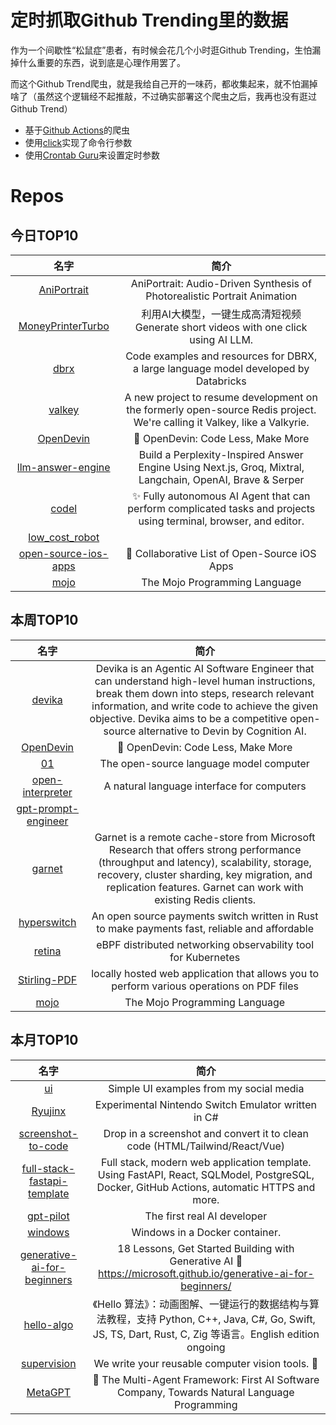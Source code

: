 # 定时抓取Github Trending里的数据

作为一个间歇性“松鼠症”患者，有时候会花几个小时逛Github Trending，生怕漏掉什么重要的东西，说到底是心理作用罢了。

而这个Github Trend爬虫，就是我给自己开的一味药，都收集起来，就不怕漏掉啥了（虽然这个逻辑经不起推敲，不过确实部署这个爬虫之后，我再也没有逛过Github Trend）

* 基于[Github Actions](https://docs.github.com/en/actions)的爬虫
* 使用[click](https://github.com/pallets/click)实现了命令行参数
* 使用[Crontab Guru](https://crontab.guru/)来设置定时参数

# Repos
## 今日TOP10 
<!-- START OF DAILY_TOP10_REPOS -->
| 名字 | 简介 |
| :----: | :----: |
| [AniPortrait](https://github.com/Zejun-Yang/AniPortrait) | AniPortrait: Audio-Driven Synthesis of Photorealistic Portrait Animation |
| [MoneyPrinterTurbo](https://github.com/harry0703/MoneyPrinterTurbo) | 利用AI大模型，一键生成高清短视频 Generate short videos with one click using AI LLM. |
| [dbrx](https://github.com/databricks/dbrx) | Code examples and resources for DBRX, a large language model developed by Databricks |
| [valkey](https://github.com/valkey-io/valkey) | A new project to resume development on the formerly open-source Redis project. We're calling it Valkey, like a Valkyrie. |
| [OpenDevin](https://github.com/OpenDevin/OpenDevin) | 🐚 OpenDevin: Code Less, Make More |
| [llm-answer-engine](https://github.com/developersdigest/llm-answer-engine) | Build a Perplexity-Inspired Answer Engine Using Next.js, Groq, Mixtral, Langchain, OpenAI, Brave & Serper |
| [codel](https://github.com/semanser/codel) | ✨ Fully autonomous AI Agent that can perform complicated tasks and projects using terminal, browser, and editor. |
| [low_cost_robot](https://github.com/AlexanderKoch-Koch/low_cost_robot) |  |
| [open-source-ios-apps](https://github.com/dkhamsing/open-source-ios-apps) | 📱 Collaborative List of Open-Source iOS Apps |
| [mojo](https://github.com/modularml/mojo) | The Mojo Programming Language |
<!-- END OF DAILY_TOP10_REPOS -->

## 本周TOP10
<!-- START OF WEEKLY_TOP10_REPOS -->
| 名字 | 简介 |
| :----: | :----: |
| [devika](https://github.com/stitionai/devika) | Devika is an Agentic AI Software Engineer that can understand high-level human instructions, break them down into steps, research relevant information, and write code to achieve the given objective. Devika aims to be a competitive open-source alternative to Devin by Cognition AI. |
| [OpenDevin](https://github.com/OpenDevin/OpenDevin) | 🐚 OpenDevin: Code Less, Make More |
| [01](https://github.com/OpenInterpreter/01) | The open-source language model computer |
| [open-interpreter](https://github.com/OpenInterpreter/open-interpreter) | A natural language interface for computers |
| [gpt-prompt-engineer](https://github.com/mshumer/gpt-prompt-engineer) |  |
| [garnet](https://github.com/microsoft/garnet) | Garnet is a remote cache-store from Microsoft Research that offers strong performance (throughput and latency), scalability, storage, recovery, cluster sharding, key migration, and replication features. Garnet can work with existing Redis clients. |
| [hyperswitch](https://github.com/juspay/hyperswitch) | An open source payments switch written in Rust to make payments fast, reliable and affordable |
| [retina](https://github.com/microsoft/retina) | eBPF distributed networking observability tool for Kubernetes |
| [Stirling-PDF](https://github.com/Stirling-Tools/Stirling-PDF) | locally hosted web application that allows you to perform various operations on PDF files |
| [mojo](https://github.com/modularml/mojo) | The Mojo Programming Language |
<!-- END OF WEEKLY_TOP10_REPOS -->

## 本月TOP10
<!-- START OF MONTHLY_TOP10_REPOS -->
| 名字 | 简介 |
| :----: | :----: |
| [ui](https://github.com/atherosai/ui) | Simple UI examples from my social media |
| [Ryujinx](https://github.com/Ryujinx/Ryujinx) | Experimental Nintendo Switch Emulator written in C# |
| [screenshot-to-code](https://github.com/abi/screenshot-to-code) | Drop in a screenshot and convert it to clean code (HTML/Tailwind/React/Vue) |
| [full-stack-fastapi-template](https://github.com/tiangolo/full-stack-fastapi-template) | Full stack, modern web application template. Using FastAPI, React, SQLModel, PostgreSQL, Docker, GitHub Actions, automatic HTTPS and more. |
| [gpt-pilot](https://github.com/Pythagora-io/gpt-pilot) | The first real AI developer |
| [windows](https://github.com/dockur/windows) | Windows in a Docker container. |
| [generative-ai-for-beginners](https://github.com/microsoft/generative-ai-for-beginners) | 18 Lessons, Get Started Building with Generative AI 🔗 https://microsoft.github.io/generative-ai-for-beginners/ |
| [hello-algo](https://github.com/krahets/hello-algo) | 《Hello 算法》：动画图解、一键运行的数据结构与算法教程，支持 Python, C++, Java, C#, Go, Swift, JS, TS, Dart, Rust, C, Zig 等语言。English edition ongoing |
| [supervision](https://github.com/roboflow/supervision) | We write your reusable computer vision tools. 💜 |
| [MetaGPT](https://github.com/geekan/MetaGPT) | 🌟 The Multi-Agent Framework: First AI Software Company, Towards Natural Language Programming |
<!-- END OF MONTHLY_TOP10_REPOS -->
